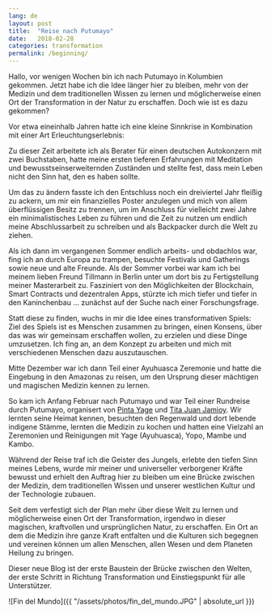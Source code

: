 ```yaml
---
lang: de
layout: post
title:  "Reise nach Putumayo"
date:   2018-02-28
categories: transformation
permalink: /beginning/
---
```



Hallo, vor wenigen Wochen bin ich nach Putumayo in Kolumbien gekommen. Jetzt habe ich die Idee länger hier zu bleiben, mehr von der Medizin und dem traditionellen Wissen zu lernen und möglicherweise einen Ort der Transformation in der Natur zu erschaffen. Doch wie ist es dazu gekommen?

Vor etwa eineinhalb Jahren hatte ich eine kleine Sinnkrise in Kombination mit einer Art Erleuchtungserlebnis:

Zu dieser Zeit arbeitete ich als Berater für einen deutschen Autokonzern mit zwei Buchstaben, hatte meine ersten tieferen Erfahrungen mit Meditation und bewusstseinserweiternden Zuständen und stellte fest, dass mein Leben nicht den Sinn hat, den es haben sollte.

Um das zu ändern fasste ich den Entschluss noch ein dreiviertel Jahr fleißig zu ackern, um mir ein finanzielles Poster anzulegen und mich von allem überflüssigen Besitz zu trennen, um im Anschluss für vielleicht zwei Jahre ein minimalistisches Leben zu führen und die Zeit zu nutzen um endlich meine Abschlussarbeit zu schreiben und als Backpacker durch die Welt zu ziehen.

Als ich dann im vergangenen Sommer endlich arbeits- und obdachlos war, fing ich an durch Europa zu trampen, besuchte Festivals und Gatherings sowie neue und alte Freunde. Als der Sommer vorbei war kam ich bei meinem lieben Freund Tillmann in Berlin unter um dort bis zu Fertigstellung meiner Masterarbeit zu. Fasziniert von den Möglichkeiten der Blockchain, Smart Contracts und dezentralen Apps, stürzte ich mich tiefer und tiefer in den Kaninchenbau ... zunächst auf der Suche nach einer Forschungsfrage.

Statt diese zu finden, wuchs in mir die Idee eines transformativen Spiels: Ziel des Spiels ist es Menschen zusammen zu bringen, einen Konsens, über das was wir gemeinsam erschaffen wollen, zu erzielen und diese Dinge umzusetzen. Ich fing an, an dem Konzept zu arbeiten und mich mit verschiedenen Menschen dazu auszutauschen.

Mitte Dezember war ich dann Teil einer Ayuhuasca Zeremonie und hatte die Eingebung in den Amazonas zu reisen, um den Ursprung dieser mächtigen und magischen Medizin kennen zu lernen.

So kam ich Anfang Februar nach Putumayo und war Teil einer Rundreise durch Putumayo, organisert von [Pinta Yage][website-pinta-yage] und [Tita Juan Jamioy][video-taita-juan]. Wir lernten seine Heimat kennen, besuchten den Regenwald und dort lebende indigene Stämme, lernten die Medizin zu kochen und hatten eine Vielzahl an Zeremonien und Reinigungen mit Yage (Ayuhuasca), Yopo, Mambe und Kambo.

Während der Reise traf ich die Geister des Jungels, erlebte den tiefen Sinn meines Lebens, wurde mir meiner und universeller verborgener Kräfte bewusst und erhielt den Auftrag hier zu bleiben um eine Brücke zwischen der Medizin, dem traditionellen Wissen und unserer westlichen Kultur und der Technologie zubauen.

Seit dem verfestigt sich der Plan mehr über diese Welt zu lernen und möglicherweise einen Ort der Transformation, irgendwo in dieser magischen, kraftvollen und ursprünglichen Natur, zu erschaffen. Ein Ort an dem die Medizin ihre ganze Kraft entfalten und die Kulturen sich begegnen und vereinen können um allen Menschen, allen Wesen und dem Planeten Heilung zu bringen.

Dieser neue Blog ist der erste Baustein der Brücke zwischen den Welten, der erste Schritt in Richtung Transformation und Einstiegspunkt für alle Unterstützer.

![Fin del Mundo]({{ "/assets/photos/fin_del_mundo.JPG" | absolute_url }})


[video-taita-juan]: https://www.youtube.com/watch?v=UNLq5FiMAos
[website-pinta-yage]:   http://www.ayahuascapintayage.com/
